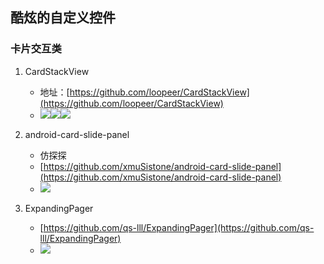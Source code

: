 ## 酷炫的自定义控件

### 卡片交互类

1. CardStackView

	* 地址：[https://github.com/loopeer/CardStackView](https://github.com/loopeer/CardStackView)
	* ![](https://github.com/loopeer/CardStackView/raw/master/screenshot/screenshot1.gif)![](https://github.com/loopeer/CardStackView/raw/master/screenshot/screenshot2.gif)![](https://github.com/loopeer/CardStackView/raw/master/screenshot/screenshot3.gif)

2. android-card-slide-panel

	* 仿探探
	* [https://github.com/xmuSistone/android-card-slide-panel](https://github.com/xmuSistone/android-card-slide-panel)
	* ![](https://github.com/xmuSistone/android-card-slide-panel/raw/master/capture03.gif)

3. ExpandingPager

	* [https://github.com/qs-lll/ExpandingPager](https://github.com/qs-lll/ExpandingPager)
	* ![](https://github.com/qs-lll/ExpandingPager/raw/master/img/ExpandingPager.gif)